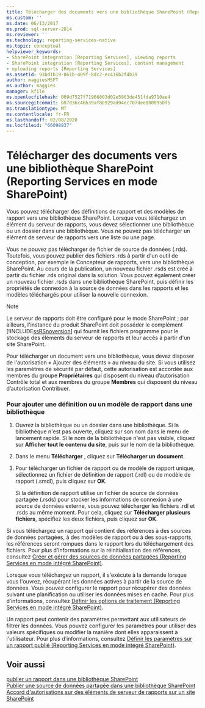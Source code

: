 ```yaml
---
title: Télécharger des documents vers une bibliothèque SharePoint (Reporting Services en mode SharePoint) | Microsoft Docs
ms.custom: ''
ms.date: 06/13/2017
ms.prod: sql-server-2014
ms.reviewer: ''
ms.technology: reporting-services-native
ms.topic: conceptual
helpviewer_keywords:
- SharePoint integration [Reporting Services], viewing reports
- SharePoint integration [Reporting Services], content management
- uploading reports [Reporting Services]
ms.assetid: 93bd1b19-061b-409f-8dc2-ec416b2f4b39
author: maggiesMSFT
ms.author: maggies
manager: kfile
ms.openlocfilehash: 009d7527f71966003d02e5963de451fda9710ae4
ms.sourcegitcommit: b87d36c46b39af8b929ad94ec707dee8800950f5
ms.translationtype: MT
ms.contentlocale: fr-FR
ms.lasthandoff: 02/08/2020
ms.locfileid: "66098837"
---
```

# <a name="upload-documents-to-a-sharepoint-library-reporting-services-in-sharepoint-mode"></a>Télécharger des documents vers une bibliothèque SharePoint (Reporting Services en mode SharePoint)
  Vous pouvez télécharger des définitions de rapport et des modèles de rapport vers une bibliothèque SharePoint. Lorsque vous téléchargez un élément du serveur de rapports, vous devez sélectionner une bibliothèque ou un dossier dans une bibliothèque. Vous ne pouvez pas télécharger un élément de serveur de rapports vers une liste ou une page.  
  
 Vous ne pouvez pas télécharger de fichier de source de données (.rds). Toutefois, vous pouvez publier des fichiers .rds à partir d'un outil de conception, par exemple le Concepteur de rapports, vers une bibliothèque SharePoint. Au cours de la publication, un nouveau fichier .rsds est créé à partir du fichier .rds original dans la solution. Vous pouvez également créer un nouveau fichier .rsds dans une bibliothèque SharePoint, puis définir les propriétés de connexion à la source de données dans les rapports et les modèles téléchargés pour utiliser la nouvelle connexion.  
  
> [!NOTE]  
>  Le serveur de rapports doit être configuré pour le mode SharePoint ; par ailleurs, l'instance du produit SharePoint doit posséder le complément [!INCLUDE[ssRSnoversion](../includes/ssrsnoversion-md.md)] qui fournit les fichiers programme pour le stockage des éléments du serveur de rapports et leur accès à partir d'un site SharePoint.  
  
 Pour télécharger un document vers une bibliothèque, vous devez disposer de l'autorisation « Ajouter des éléments » au niveau du site. Si vous utilisez les paramètres de sécurité par défaut, cette autorisation est accordée aux membres du groupe **Propriétaires** qui disposent du niveau d’autorisation Contrôle total et aux membres du groupe **Membres** qui disposent du niveau d’autorisation Contribuer.  
  
### <a name="to-add-a-report-definition-or-report-model-to-a-library"></a>Pour ajouter une définition ou un modèle de rapport dans une bibliothèque  
  
1.  Ouvrez la bibliothèque ou un dossier dans une bibliothèque. Si la bibliothèque n'est pas ouverte, cliquez sur son nom dans le menu de lancement rapide. Si le nom de la bibliothèque n'est pas visible, cliquez sur **Afficher tout le contenu du site**, puis sur le nom de la bibliothèque.  
  
2.  Dans le menu **Télécharger** , cliquez sur **Télécharger un document**.  
  
3.  Pour télécharger un fichier de rapport ou de modèle de rapport unique, sélectionnez un fichier de définition de rapport (.rdl) ou de modèle de rapport (.smdl), puis cliquez sur **OK**.  
  
     Si la définition de rapport utilise un fichier de source de données partagée (.rsds) pour stocker les informations de connexion à une source de données externe, vous pouvez télécharger les fichiers .rdl et .rsds au même moment. Pour cela, cliquez sur **Télécharger plusieurs fichiers**, spécifiez les deux fichiers, puis cliquez sur **OK**.  
  
 Si vous téléchargez un rapport qui contient des références à des sources de données partagées, à des modèles de rapport ou à des sous-rapports, les références seront rompues dans le rapport lors du téléchargement des fichiers. Pour plus d’informations sur la réinitialisation des références, consultez [Créer et gérer des sources de données partagées &#40;Reporting Services en mode intégré SharePoint&#41;](../../2014/reporting-services/create-manage-shared-data-sources-reporting-services-sharepoint-integrated-mode.md).  
  
 Lorsque vous téléchargez un rapport, il s'exécute à la demande lorsque vous l'ouvrez, récupérant les données actives à partir de la source de données. Vous pouvez configurer le rapport pour récupérer des données suivant une planification ou utiliser les données mises en cache. Pour plus d’informations, consultez [Définir les options de traitement &#40;Reporting Services en mode intégré SharePoint&#41;](../../2014/reporting-services/set-processing-options-reporting-services-in-sharepoint-integrated-mode.md).  
  
 Un rapport peut contenir des paramètres permettant aux utilisateurs de filtrer les données. Vous pouvez configurer les paramètres pour utiliser des valeurs spécifiques ou modifier la manière dont elles apparaissent à l'utilisateur. Pour plus d’informations, consultez [Définir les paramètres sur un rapport publié &#40;Reporting Services en mode intégré SharePoint&#41;](report-design/set-parameters-on-a-published-report-sharepoint-integrated-mode.md).  
  
## <a name="see-also"></a>Voir aussi  
 [publier un rapport dans une bibliothèque SharePoint](reports/publish-a-report-to-a-sharepoint-library.md)   
 [Publier une source de données partagée dans une bibliothèque SharePoint](reports/publish-a-shared-data-source-to-a-sharepoint-library.md)   
 [Accord d'autorisations sur des éléments de serveur de rapports sur un site SharePoint](security/granting-permissions-on-report-server-items-on-a-sharepoint-site.md)  
  
  
